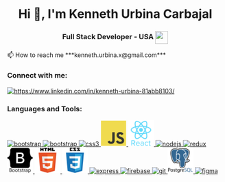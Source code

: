 <h1 align="center">Hi 👋, I'm Kenneth Urbina Carbajal</h1>
<h3 align="center">Full Stack Developer - USA 
    <img align="center" src="https://upload.wikimedia.org/wikipedia/en/a/a4/Flag_of_the_United_States.svg" alt="" height="30" width="30" />
</h3>
<p>
    📫 How to reach me ***kenneth.urbina.x@gmail.com***
</p>
<h3 align="left">Connect with me:</h3>
<p align="left">
    <a href="https://www.linkedin.com/in/kenneth-urbina-81abb8103/" target="blank">
        <img align="center" src="https://raw.githubusercontent.com/rahuldkjain/github-profile-readme-generator/master/src/images/icons/Social/linked-in-alt.svg" alt="https://www.linkedin.com/in/kenneth-urbina-81abb8103/" height="30" width="30" />
    </a>
</p>
<h3 align="left">Languages and Tools:</h3>
<p align="left">
    <a href="https://www.php.net/" target="_blank" rel="noreferrer">
        <img src="https://upload.wikimedia.org/wikipedia/commons/thumb/2/27/PHP-logo.svg/1200px-PHP-logo.svg.png" alt="bootstrap" width="60" height="60"/>
    </a>
    <a href="https://laravel.com/" target="_blank" rel="noreferrer">
        <img src="https://www.secret-source.eu/wp-content/uploads/2017/11/Laravel-logo.jpg" alt="bootstrap" width="60" height="60"/>
    </a>
    <a href="https://www.mysql.com/" target="_blank" rel="noreferrer">
        <img src="https://wiki.cifprodolfoucha.es/images/8/8e/Mysql_logo.png" alt="css3" width="60" height="60"/>
    </a>
    <a href="https://developer.mozilla.org/en-US/docs/Web/JavaScript" target="_blank" rel="noreferrer">
        <img src="https://raw.githubusercontent.com/devicons/devicon/master/icons/javascript/javascript-original.svg" alt="javascript" width="60" height="60"/>
    </a>
    <a href="https://reactjs.org/" target="_blank" rel="noreferrer">
        <img src="https://raw.githubusercontent.com/devicons/devicon/master/icons/react/react-original-wordmark.svg" alt="react" width="60" height="60"/>
    </a>
    <a href="https://nodejs.org" target="_blank" rel="noreferrer">
        <img src="https://ih1.redbubble.net/image.1637717834.1604/pp,840x830-pad,1000x1000,f8f8f8.u1.jpg" alt="nodejs" width="60" height="60"/>
    </a>
    <a href="https://redux.js.org" target="_blank" rel="noreferrer">
        <img src="https://cdn.worldvectorlogo.com/logos/redux.svg" alt="redux" width="60" height="60"/>
    </a>
    <a href="https://getbootstrap.com" target="_blank" rel="noreferrer">
        <img src="https://raw.githubusercontent.com/devicons/devicon/master/icons/bootstrap/bootstrap-plain-wordmark.svg" alt="bootstrap" width="60" height="60"/>
    </a>
    <a href="https://www.w3.org/html/" target="_blank" rel="noreferrer">
        <img src="https://raw.githubusercontent.com/devicons/devicon/master/icons/html5/html5-original-wordmark.svg" alt="html5" width="60" height="60"/>
    </a>
    <a href="https://www.w3schools.com/css/" target="_blank" rel="noreferrer">
        <img src="https://raw.githubusercontent.com/devicons/devicon/master/icons/css3/css3-original-wordmark.svg" alt="css3" width="60" height="60"/>
    </a>
    <a href="https://expressjs.com" target="_blank" rel="noreferrer">
        <img src="https://skillshack.blob.core.windows.net/uploads/express.webp" alt="express" width="60" height="60"/>
    </a>
    <a href="https://firebase.google.com/" target="_blank" rel="noreferrer">
        <img src="https://www.vectorlogo.zone/logos/firebase/firebase-icon.svg" alt="firebase" width="60" height="60"/>
    </a>
    <a href="https://git-scm.com/" target="_blank" rel="noreferrer">
        <img src="https://www.vectorlogo.zone/logos/git-scm/git-scm-icon.svg" alt="git" width="60" height="60"/>
    </a>
    <a href="https://www.postgresql.org" target="_blank" rel="noreferrer">
        <img src="https://raw.githubusercontent.com/devicons/devicon/master/icons/postgresql/postgresql-original-wordmark.svg" alt="postgresql" width="60" height="60"/>
    </a>
    <a href="https://www.figma.com/" target="_blank" rel="noreferrer">
        <img src="https://www.vectorlogo.zone/logos/figma/figma-icon.svg" alt="figma" width="60" height="60"/>
    </a>
</p>

